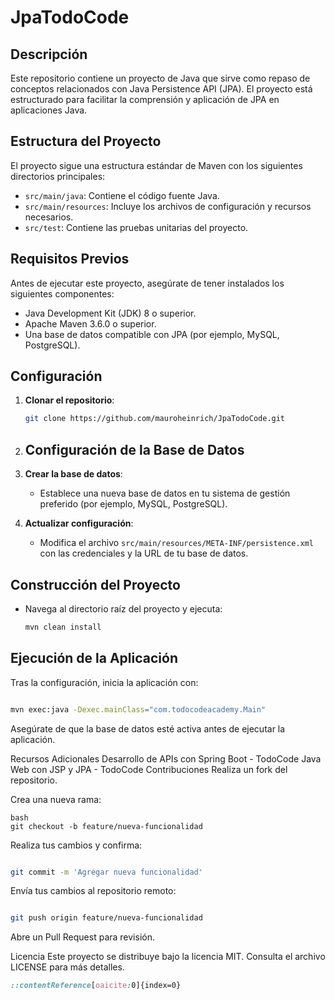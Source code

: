 # JpaTodoCode

## Descripción

Este repositorio contiene un proyecto de Java que sirve como repaso de conceptos relacionados con Java Persistence API (JPA). El proyecto está estructurado para facilitar la comprensión y aplicación de JPA en aplicaciones Java.

## Estructura del Proyecto

El proyecto sigue una estructura estándar de Maven con los siguientes directorios principales:

- `src/main/java`: Contiene el código fuente Java.
- `src/main/resources`: Incluye los archivos de configuración y recursos necesarios.
- `src/test`: Contiene las pruebas unitarias del proyecto.

## Requisitos Previos

Antes de ejecutar este proyecto, asegúrate de tener instalados los siguientes componentes:

- Java Development Kit (JDK) 8 o superior.
- Apache Maven 3.6.0 o superior.
- Una base de datos compatible con JPA (por ejemplo, MySQL, PostgreSQL).

## Configuración

1. **Clonar el repositorio**:

   ```bash
   git clone https://github.com/mauroheinrich/JpaTodoCode.git
2. ## Configuración de la Base de Datos

  1. **Crear la base de datos**:
     - Establece una nueva base de datos en tu sistema de gestión preferido (por ejemplo, MySQL, PostgreSQL).
  
  2. **Actualizar configuración**:
     - Modifica el archivo `src/main/resources/META-INF/persistence.xml` con las credenciales y la URL de tu base de datos.

## Construcción del Proyecto

- Navega al directorio raíz del proyecto y ejecuta:

  ```bash
  mvn clean install
## Ejecución de la Aplicación
Tras la configuración, inicia la aplicación con:

  ```bash

mvn exec:java -Dexec.mainClass="com.todocodeacademy.Main"
```
Asegúrate de que la base de datos esté activa antes de ejecutar la aplicación. 

Recursos Adicionales
Desarrollo de APIs con Spring Boot - TodoCode
Java Web con JSP y JPA - TodoCode
Contribuciones
Realiza un fork del repositorio.

Crea una nueva rama:
```
bash
git checkout -b feature/nueva-funcionalidad
```
Realiza tus cambios y confirma:

``` bash

git commit -m 'Agregar nueva funcionalidad'
```
Envía tus cambios al repositorio remoto:

```bash

git push origin feature/nueva-funcionalidad
```
Abre un Pull Request para revisión.

Licencia
Este proyecto se distribuye bajo la licencia MIT. Consulta el archivo LICENSE para más detalles.
``` css
::contentReference[oaicite:0]{index=0}
 
```





